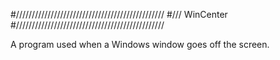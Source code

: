 #///////////////////////////////////////////////
#/// WinCenter
#///////////////////////////////////////////////

A program used when a Windows window goes off the screen.
